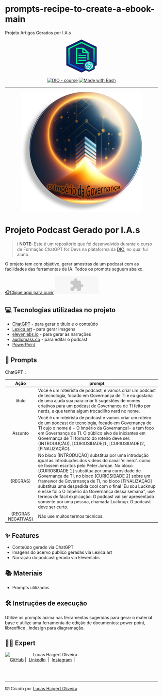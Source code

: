 # prompts-recipe-to-create-a-ebook-main
Projeto Artigos Gerados por I.A.s

<p align="center"> 
    <img src="https://github.com/tilucasoliveira/prompts-for-podcast-generate-by-ia/blob/main/assets/banner.png" width="100" />
</p>


<p align="center">
<a href="https://dio.me/"><img src="https://img.shields.io/badge/DIO-Course-28DA77?logo=youtube" alt="DIO - course"></a>
<a href="https://www.gnu.org/software/bash/" title="Go to Bash homepage"><img src="https://img.shields.io/badge/Prompt-Project-blue?logo=gnu-bash&amp;logoColor=white" alt="Made with Bash"></a></p>

-------


<p align="center">
<img src="https://github.com/tilucasoliveira/prompts-for-podcast-generate-by-ia/blob/main/assets/podcapa2.png" width="400" />
</p>

# Projeto Podcast Gerado por I.A.s


 > ℹ️ **NOTE:** Este é um repositório que foi desenvolvido durante o curso de Formação ChatGPT for Devs na plataforma da [DIO](https://dio.me), no qual fui aluno.

O projeto tem com objetivo, gerar amostras de um podcast com as facilidades das ferramentas de IA. Todos os prompts seguem abaixo.

<a href="https://github.com/tilucasoliveira/prompts-for-podcast-generate-by-ia/blob/main/output/podcast_editado.mp3" title="Listen Now"> 🎧Clique aqui para ouvir</a>
<embed height="60" type="audio/midi" width="144" src="https://github.com/tilucasoliveira/prompts-for-podcast-generate-by-ia/blob/main/output/podcast_editado.mp3" volume="60" loop="false" autostart="false" />

## 💻 Tecnologias utilizadas no projeto

- [ChatGPT](https://chat.openai.com/) - para gerar o título e o conteúdo 
- [Lexica.art](https://lexica.art/) - para gerar imagens
- [elevenlabs.io](https://elevenlabs.io/) - para gerar as narrações
- [audiomass.co](https://audiomass.co/) - para editar o podcast
- [PowerPoint](https://www.microsoft.com/en/microsoft-365/powerpoint)

## 🧠 Prompts


ChatGPT：

|   Ação   | prompt                                                                                                                                                                                                                                                                         |
| :------: | ------------------------------------------------------------------------------------------------------------------------------------------------------------------------------------------------------------------------------------------------------------------------------ |
|  título  | Você é um roteirista de podcast, e vamos criar um podcast de tecnologia, focado em Governança de TI e eu gostaria de uma ajuda sua para criar 5 sugestões de nomes criativos para um podcast de Governança de TI feito por nerds, e que tenha algum trocadilho nerd no nome.                                                    |
| Assunto | Você é um roteirista de podcast e vamos criar um roteiro de um podcast de tecnologia, focado em Governança de TI cujo o nome é - O Império da Governança!- e tem foco em Governança de TI. O público alvo de iniciantes em Governança de TI formato do roteiro deve ser: (INTRODUÇÃO), [CURIOSIDADE]1, [CURIOSIDADE]2, [FINALIZAÇÃO]. 
| {REGRAS} | No bloco [INTRODUÇÃO] substitua por uma introdução igual as introduçdes dos videos do canal 'ei nerd'. como se fossem escritos pelo Peter Jordan. No bloco [CURIOSIDADE 1] substitua por uma curosidade de Governança de TI, no bloco [CURIOSIDADE 2] sobre um framewor de Governança de TI, no bloco [FINALIZAÇÃO] substitua uma despedida cool com o final 'Eu sou Lucknup e esse foi o O Império da Governança dessa semana", use termos de fácil explicação. O podcast vai ser apresentado somente por uma pessoa, chamada Lucknup. O podcast deve ser curto.                                            |
| {REGRAS NEGATIVAS} | Não use muitos termos técnicos.                                            |



## ✨ Features

- Conteúdo gerado via ChatGPT
- Imagens do acervo público geradas via Lexica.art
- Narração do podcast gerada via Elevenlabs

## 📚 Materiais

- Prompts utilizados

## 🛠️ Instruções de execução

Utilize os prompts acima nas ferramentas sugeridas para gerar o material base e utilize uma ferramenta de edição de documentos: power point, libreoffice , indesign para diagramação.

## 👨‍💻 Expert

<p>
    <img align=left margin=10 width=80 src="https://avatars.githubusercontent.com/u/8718560?v=4"/>
    <p>&nbsp&nbsp&nbspLucas Haigert Oliveira<br>
    &nbsp&nbsp&nbsp
    <a href="https://github.com/tilucasoliveira/">
    GitHub</a>&nbsp;|&nbsp;
    <a href="https://br.linkedin.com/in/lucas-haigert-oliveira">LinkedIn</a>
&nbsp;|&nbsp;
    <a href="https://www.instagram.com/lucknup/">
    Instagram</a>
&nbsp;|&nbsp;</p>
</p>
<br/><br/>
<p>

---

⌨️ Criado por [Lucas Haigert Oliveira](https://github.com/tilucasoliveira/)
